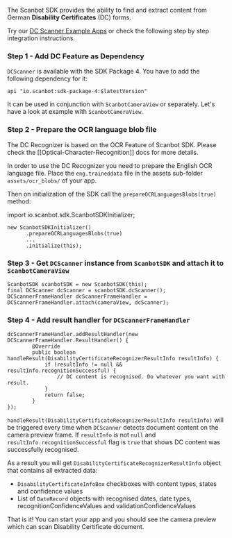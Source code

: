 The Scanbot SDK provides the ability to find and extract content from German **Disability Certificates** (DC) forms.

Try our [DC Scanner Example Apps](https://github.com/doo/scanbot-sdk-example-android/tree/master/ScanbotSDKexample/dc-scanner) or check the following step by step integration instructions.

### Step 1 - Add DC Feature as Dependency
`DCScanner` is available with the SDK Package 4. You have to add the following dependency for it:

    api "io.scanbot:sdk-package-4:$latestVersion"

It can be used in conjunction with `ScanbotCameraView` or separately. Let's have a look at example with `ScanbotCameraView`.

### Step 2 - Prepare the OCR language blob file

The DC Recognizer is based on the OCR Feature of Scanbot SDK. Please check the [[Optical-Character-Recognition]] docs for more details.

In order to use the DC Recognizer you need to prepare the English OCR language file.
Place the `eng.traineddata` file in the assets sub-folder `assets/ocr_blobs/` of your app. 

Then on initialization of the SDK call the `prepareOCRLanguagesBlobs(true)` method:

import io.scanbot.sdk.ScanbotSDKInitializer;
```
new ScanbotSDKInitializer()
      .prepareOCRLanguagesBlobs(true)
      ...
      .initialize(this);
```

### Step 3 - Get `DCScanner` instance from `ScanbotSDK` and attach it to `ScanbotCameraView`

    ScanbotSDK scanbotSDK = new ScanbotSDK(this);
    final DCScanner dcScanner = scanbotSDK.dcScanner();
    DCScannerFrameHandler dcScannerFrameHandler = DCScannerFrameHandler.attach(cameraView, dcScanner);

### Step 4 - Add result handler for `DCScannerFrameHandler`

    dcScannerFrameHandler.addResultHandler(new DCScannerFrameHandler.ResultHandler() {
            @Override
            public boolean handleResult(DisabilityCertificateRecognizerResultInfo resultInfo) {
                if (resultInfo != null && resultInfo.recognitionSuccessful) {
                    // DC content is recognised. Do whatever you want with result.
                }
                return false;
            }
    });

`handleResult(DisabilityCertificateRecognizerResultInfo resultInfo)` will be triggered every time when `DCScanner` detects document content on the camera preview frame. If `resultInfo` is not `null` and `resultInfo.recognitionSuccessful` flag is `true` that shows DC content was successfully recognised. 

As a result you will get `DisabilityCertificateRecognizerResultInfo` object that contains all extracted data:
* `DisabilityCertificateInfoBox` checkboxes with content types, states and confidence values
* List of `DateRecord` objects with recognised dates, date types, recognitionConfidenceValues and validationConfidenceValues

That is it! You can start your app and you should see the camera preview which can scan Disability Certificate document.

